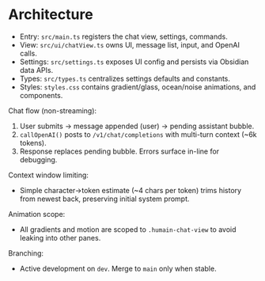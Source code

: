 # Architecture

- Entry: `src/main.ts` registers the chat view, settings, commands.
- View: `src/ui/chatView.ts` owns UI, message list, input, and OpenAI calls.
- Settings: `src/settings.ts` exposes UI config and persists via Obsidian data APIs.
- Types: `src/types.ts` centralizes settings defaults and constants.
- Styles: `styles.css` contains gradient/glass, ocean/noise animations, and components.

Chat flow (non-streaming):
1. User submits → message appended (user) → pending assistant bubble.
2. `callOpenAI()` posts to `/v1/chat/completions` with multi-turn context (~6k tokens).
3. Response replaces pending bubble. Errors surface in-line for debugging.

Context window limiting:
- Simple character→token estimate (~4 chars per token) trims history from newest back, preserving initial system prompt.

Animation scope:
- All gradients and motion are scoped to `.humain-chat-view` to avoid leaking into other panes.

Branching:
- Active development on `dev`. Merge to `main` only when stable.
